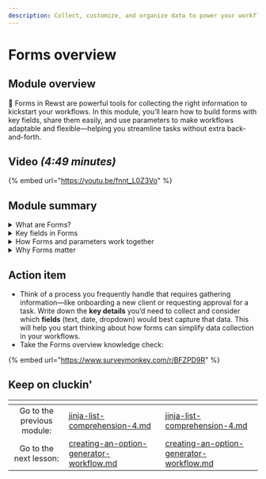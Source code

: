 ```yaml
---
description: Collect, customize, and organize data to power your workflows.
---
```


# Forms overview

## Module overview

:egg: Forms in Rewst are powerful tools for collecting the right information to kickstart your workflows. In this module, you’ll learn how to build forms with key fields, share them easily, and use parameters to make workflows adaptable and flexible—helping you streamline tasks without extra back-and-forth.

## Video _(4:49 minutes)_

{% embed url="https://youtu.be/fnnt_L0Z3Vo" %}

## Module summary

<details>

<summary>What are Forms?</summary>

Forms collect the information your workflows need to start. Instead of gathering details manually, forms streamline data collection, like capturing a new employee’s name, department, and start date in one step.

</details>

<details>

<summary>Key fields in Forms</summary>

Forms use different types of **fields** to collect data:

* **Text fields** for names or notes.
* **Date fields** for deadlines.
* **Dropdowns** for set options.

Using the right fields ensures your workflows receive clean, organized data.

</details>

<details>

<summary>How Forms and parameters work together</summary>

Forms collect core information, while parameters customize workflows based on that data. For example, a form might gather a customer’s details, and a parameter like ReminderDate allows you to set a specific follow-up date on the fly.

</details>

<details>

<summary>Why Forms matter</summary>

Forms kick off workflows with the right data, reducing delays and back-and-forth. Paired with parameters, they make workflows adaptable and reusable across different scenarios.

</details>

## Action item

* Think of a process you frequently handle that requires gathering information—like onboarding a new client or requesting approval for a task. Write down the **key details** you’d need to collect and consider which **fields** (text, date, dropdown) would best capture that data. This will help you start thinking about how forms can simplify data collection in your workflows.
* Take the Forms overview knowledge check:&#x20;

{% embed url="https://www.surveymonkey.com/r/BFZPD9R" %}

## Keep on cluckin'

<table data-card-size="large" data-column-title-hidden data-view="cards" data-full-width="false"><thead><tr><th align="center"></th><th data-type="content-ref"></th><th data-hidden data-card-target data-type="content-ref"></th></tr></thead><tbody><tr><td align="center">Go to the previous module: </td><td><a href="jinja-list-comprehension-4.md">jinja-list-comprehension-4.md</a></td><td><a href="jinja-list-comprehension-4.md">jinja-list-comprehension-4.md</a></td></tr><tr><td align="center">Go to the next lesson:</td><td><a href="../creating-an-option-generator-workflow.md">creating-an-option-generator-workflow.md</a></td><td><a href="../creating-an-option-generator-workflow.md">creating-an-option-generator-workflow.md</a></td></tr></tbody></table>
